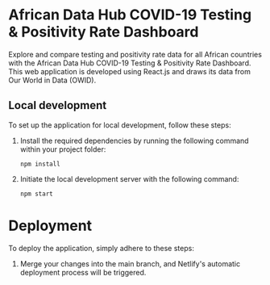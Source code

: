 # African Data Hub COVID-19 Testing & Positivity Rate Dashboard

Explore and compare testing and positivity rate data for all African countries with the African Data Hub COVID-19 Testing & Positivity Rate Dashboard. This web application is developed using React.js and draws its data from Our World in Data (OWID).

## Local development

To set up the application for local development, follow these steps:

1. Install the required dependencies by running the following command within your project folder:
    ```
    npm install
    ```
2. Initiate the local development server with the following command:
    ```
    npm start
    ```

# Deployment

To deploy the application, simply adhere to these steps:

1. Merge your changes into the main branch, and Netlify's automatic deployment process will be triggered.



